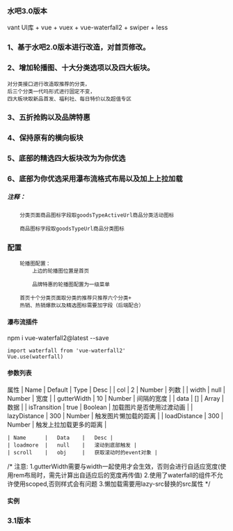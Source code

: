### 水吧3.0版本
vant UI库 + vue + vuex + vue-waterfall2 + swiper + less


### 1、基于水吧2.0版本进行改造，对首页修改。

### 2、增加轮播图、十大分类选项以及四大板块。
``` 
对分类接口进行改造取推荐的分类，
后三个分类一代吗形式进行固定不变，
四大板块取新品首发、福利社、每日特价以及超值专区
```
### 3、五折抢购以及品牌特惠

### 4、保持原有的横向板块

### 5、底部的精选四大板块改为为你优选

### 6、底部为你优选采用瀑布流格式布局以及加上上拉加载

##### 注释：

``` 
    分类页面商品图标字段取goodsTypeActiveUrl商品分类活动图标 
```
 
```
    商品图标字段取goodsTypeUrl商品分类图标 
```

### 配置
``` 
    轮播图配置：
        上边的轮播图位置是首页
        
        品牌特惠的轮播图配置为一级菜单
```
```
    首页十个分类页面取分类的推荐只推荐六个分类+
    热销、热销爆款以及精选图标需要加字段（后端配合）

```
#### 瀑布流插件

npm i vue-waterfall2@latest --save

``` 引用方式
import waterfall from 'vue-waterfall2'
Vue.use(waterfall)
```
 #### 参数列表

<waterfall> 属性 
| Name          |	Default	|   Type    |   Desc    |
| col           |	2	    |   Number  |   列数    |
| width         |	null	|   Number  |   宽度    |
| gutterWidth   |	10	    |   Number  |   间隔的宽度  |
| data          |	[]      |   Array   |   数据    |
| isTransition  |	true    |   Boolean |   加载图片是否使用过渡动画    |
| lazyDistance  |	300	    |   Number  |   触发图片懒加载的距离    |
| loadDistance  |	300	    |   Number  |   触发上拉加载更多的距离  |


``` 事件
| Name      |   Data    |	Desc |
| loadmore  |   null    |   滚动到底部触发 |
| scroll    |   obj     |	获取滚动时的event对象 |
```
 /*
  注意:
  1.gutterWidth需要与width一起使用才会生效，否则会进行自适应宽度(使用rem布局时，需先计算出自适应后的宽度再传值)
  2.使用了waterfall的组件不允许使用scoped,否则样式会有问题
  3.懒加载需要用lazy-src替换<img>的src属性
*/
#### 实例

<script>
import Vue from 'vue';
    export default {
        data(){
            return{
                data:[],
                col:5,
            }
        },
        computed:{
          itemWidth(){  
                return (138*0.5*(document.documentElement.clientWidth/375))  #rem布局 计算宽度
          },
          gutterWidth(){
                return (9*0.5*(document.documentElement.clientWidth/375))   #rem布局 计算x轴方向margin(y轴方向的margin自定义在css中即可)
          }
        },
        methods:{
            scroll(scrollData){
                console.log(scrollData)
            },
            switchCol(col){
                this.col = col
                console.log(this.col)
          },
          loadmore(index){
                this.data = this.data.concat(this.data)
          }
        }
    }
</script>

### 3.1版本







